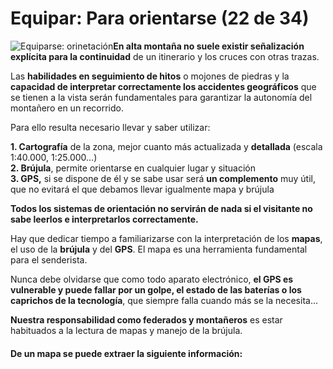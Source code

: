 # Equipar: Para orientarse (22 de 34)

![Equiparse: orinetación](./gps_files/3924969847_ecbf404043.jpg)**En alta montaña no suele existir señalización explícita para la continuidad** de un itinerario y los cruces con otras trazas.

Las **habilidades en seguimiento de hitos** o mojones de piedras y la **capacidad de interpretar correctamente los accidentes geográficos** que se tienen a la vista serán fundamentales para garantizar la autonomía del montañero en un recorrido.

Para ello resulta necesario llevar y saber utilizar:

**1\. Cartografía** de la zona, mejor cuanto más actualizada y **detallada** (escala 1:40.000, 1:25.000...)  
**2\. Brújula**, permite orientarse en cualquier lugar y situación  
**3\. GPS,** si se dispone de él y se sabe usar será **un complemento** muy útil, que no evitará el que debamos llevar igualmente mapa y brújula  

**Todos los sistemas de orientación no servirán de nada si el visitante no sabe leerlos e interpretarlos correctamente.**  

Hay que dedicar tiempo a familiarizarse con la interpretación de los **mapas**, el uso de la **brújula** y del **GPS**. El mapa es una herramienta fundamental para el senderista.

Nunca debe olvidarse que como todo aparato electrónico, **el GPS es vulnerable y puede fallar por un golpe, el estado de las baterías o los caprichos de la tecnología**, que siempre falla cuando más se la necesita...  

**Nuestra responsabilidad como federados y montañeros** es estar habituados a la lectura de mapas y manejo de la brújula.  

#### De un mapa se puede extraer la siguiente información: